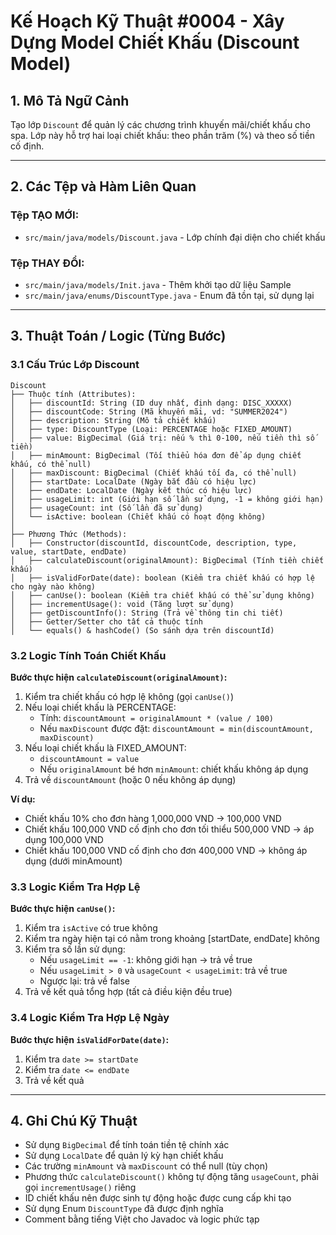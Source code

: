 # Kế Hoạch Kỹ Thuật #0004 - Xây Dựng Model Chiết Khấu (Discount Model)

## 1. Mô Tả Ngữ Cảnh

Tạo lớp `Discount` để quản lý các chương trình khuyến mãi/chiết khấu cho spa. Lớp này hỗ trợ hai loại chiết khấu: theo phần trăm (%) và theo số tiền cố định.

---

## 2. Các Tệp và Hàm Liên Quan

### Tệp TẠO MỚI:

- `src/main/java/models/Discount.java` - Lớp chính đại diện cho chiết khấu

### Tệp THAY ĐỔI:

- `src/main/java/models/Init.java` - Thêm khởi tạo dữ liệu Sample
- `src/main/java/enums/DiscountType.java` - Enum đã tồn tại, sử dụng lại

---

## 3. Thuật Toán / Logic (Từng Bước)

### 3.1 Cấu Trúc Lớp Discount

```
Discount
├── Thuộc tính (Attributes):
│   ├── discountId: String (ID duy nhất, định dạng: DISC_XXXXX)
│   ├── discountCode: String (Mã khuyến mãi, vd: "SUMMER2024")
│   ├── description: String (Mô tả chiết khấu)
│   ├── type: DiscountType (Loại: PERCENTAGE hoặc FIXED_AMOUNT)
│   ├── value: BigDecimal (Giá trị: nếu % thì 0-100, nếu tiền thì số tiền)
│   ├── minAmount: BigDecimal (Tối thiểu hóa đơn để áp dụng chiết khấu, có thể null)
│   ├── maxDiscount: BigDecimal (Chiết khấu tối đa, có thể null)
│   ├── startDate: LocalDate (Ngày bắt đầu có hiệu lực)
│   ├── endDate: LocalDate (Ngày kết thúc có hiệu lực)
│   ├── usageLimit: int (Giới hạn số lần sử dụng, -1 = không giới hạn)
│   ├── usageCount: int (Số lần đã sử dụng)
│   └── isActive: boolean (Chiết khấu có hoạt động không)
│
├── Phương Thức (Methods):
│   ├── Constructor(discountId, discountCode, description, type, value, startDate, endDate)
│   ├── calculateDiscount(originalAmount): BigDecimal (Tính tiền chiết khấu)
│   ├── isValidForDate(date): boolean (Kiểm tra chiết khấu có hợp lệ cho ngày nào không)
│   ├── canUse(): boolean (Kiểm tra chiết khấu có thể sử dụng không)
│   ├── incrementUsage(): void (Tăng lượt sử dụng)
│   ├── getDiscountInfo(): String (Trả về thông tin chi tiết)
│   ├── Getter/Setter cho tất cả thuộc tính
│   └── equals() & hashCode() (So sánh dựa trên discountId)
```

### 3.2 Logic Tính Toán Chiết Khấu

**Bước thực hiện `calculateDiscount(originalAmount)`:**

1. Kiểm tra chiết khấu có hợp lệ không (gọi `canUse()`)
2. Nếu loại chiết khấu là PERCENTAGE:
   - Tính: `discountAmount = originalAmount * (value / 100)`
   - Nếu `maxDiscount` được đặt: `discountAmount = min(discountAmount, maxDiscount)`
3. Nếu loại chiết khấu là FIXED_AMOUNT:
   - `discountAmount = value`
   - Nếu `originalAmount` bé hơn `minAmount`: chiết khấu không áp dụng
4. Trả về `discountAmount` (hoặc 0 nếu không áp dụng)

**Ví dụ:**

- Chiết khấu 10% cho đơn hàng 1,000,000 VND → 100,000 VND
- Chiết khấu 100,000 VND cố định cho đơn tối thiểu 500,000 VND → áp dụng 100,000 VND
- Chiết khấu 100,000 VND cố định cho đơn 400,000 VND → không áp dụng (dưới minAmount)

### 3.3 Logic Kiểm Tra Hợp Lệ

**Bước thực hiện `canUse()`:**

1. Kiểm tra `isActive` có true không
2. Kiểm tra ngày hiện tại có nằm trong khoảng [startDate, endDate] không
3. Kiểm tra số lần sử dụng:
   - Nếu `usageLimit == -1`: không giới hạn → trả về true
   - Nếu `usageLimit > 0` và `usageCount < usageLimit`: trả về true
   - Ngược lại: trả về false
4. Trả về kết quả tổng hợp (tất cả điều kiện đều true)

### 3.4 Logic Kiểm Tra Hợp Lệ Ngày

**Bước thực hiện `isValidForDate(date)`:**

1. Kiểm tra `date >= startDate`
2. Kiểm tra `date <= endDate`
3. Trả về kết quả

---

## 4. Ghi Chú Kỹ Thuật

- Sử dụng `BigDecimal` để tính toán tiền tệ chính xác
- Sử dụng `LocalDate` để quản lý kỳ hạn chiết khấu
- Các trường `minAmount` và `maxDiscount` có thể null (tùy chọn)
- Phương thức `calculateDiscount()` không tự động tăng `usageCount`, phải gọi `incrementUsage()` riêng
- ID chiết khấu nên được sinh tự động hoặc được cung cấp khi tạo
- Sử dụng Enum `DiscountType` đã được định nghĩa
- Comment bằng tiếng Việt cho Javadoc và logic phức tạp

